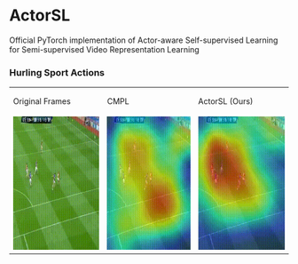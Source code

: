 # ActorSL
Official PyTorch implementation of Actor-aware Self-supervised Learning for Semi-supervised Video Representation Learning

### Hurling Sport Actions<span id="hurling-sport"></span>
<!-- ![](gif/hurling_sport_01_c3d.gif) -->
<!-- <img src="gif/hurling_sport_01_c3d.gif" width="240" height="240" /> -->
<!-- ![](gif/hurling_sport_01_r3d_K.gif)
![](gif/hurling_sport_01_r3d_KMS.gif) -->
<!-- <img src="gif/hurling_sport_01_r3d_KS.gif" width="240" height="240" /> -->
<!-- ![](gif/hurling_sport_01_r3d_KS.gif) -->

<table>
  <tr>
    <td><p>Original Frames</p></td>
    <td><p>CMPL</p></td>
    <td><p>ActorSL (Ours)</p></td>
  </tr>
  <tr>
    <td> <img src="gif/hurling_sport_02_original_frames.gif"  alt="1" width="240" height="240" ></td>
    <td><img src="gif/hurling_sport_02_baseline.gif" width="240" height="240" /></td></td>
    <td><img src="gif/hurling_sport_02_ActorSL.gif" width="240" height="240" /></td>
   </tr> 
<!--    <tr>
      <td><img src="gif/hurling_sport_01_r3d_K.gif" width="240" height="240" /></td>
      <td><img src="gif/drumming_i3d.gif" width="240" height="240" /></td>
  </tr> -->
  <!-- <tr>
      <td><img src="gif/drumming_i3d.gif" width="240" height="240" /></td>
      <td><img src="gif/front_crawling.gif" width="240" height="240" /></td>
      <td><img src="gif/juggling_r3d_K.gif" width="240" height="240" /></td>
  </tr> -->
</table>
